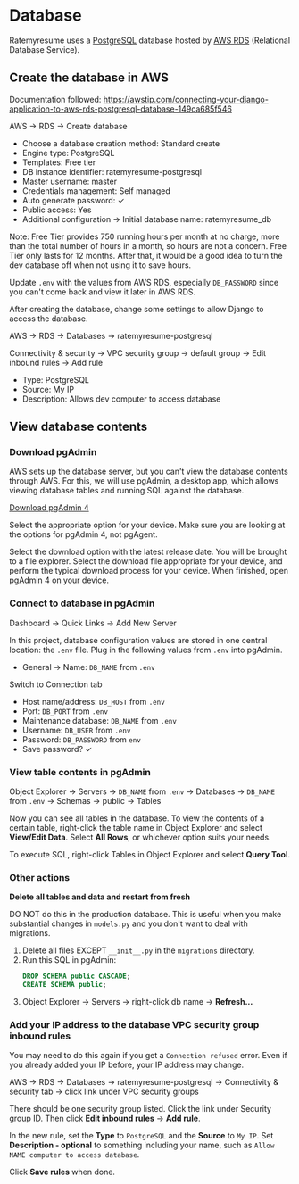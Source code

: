 # Database

Ratemyresume uses a [PostgreSQL](https://www.postgresql.org/about/) database hosted by [AWS RDS](https://aws.amazon.com/rds/) (Relational Database Service).

## Create the database in AWS
Documentation followed: https://awstip.com/connecting-your-django-application-to-aws-rds-postgresql-database-149ca685f546

AWS -> RDS -> Create database

- Choose a database creation method: Standard create
- Engine type: PostgreSQL
- Templates: Free tier
- DB instance identifier: ratemyresume-postgresql
- Master username: master
- Credentials management: Self managed
- Auto generate password: ✓
- Public access: Yes
- Additional configuration -> Initial database name: ratemyresume_db

Note: Free Tier provides 750 running hours per month at no charge, more than the total number of hours in a month, so hours are not a concern. Free Tier only lasts for 12 months. After that, it would be a good idea to turn the dev database off when not using it to save hours.

Update `.env` with the values from AWS RDS, especially `DB_PASSWORD` since you can't come back and view it later in AWS RDS.

After creating the database, change some settings to allow Django to access the database.

AWS -> RDS -> Databases -> ratemyresume-postgresql

Connectivity & security -> VPC security group -> default group -> Edit inbound rules -> Add rule

- Type: PostgreSQL
- Source: My IP
- Description: Allows dev computer to access database

## View database contents

### Download pgAdmin

AWS sets up the database server, but you can't view the database contents through AWS. For this, we will use pgAdmin, a desktop app, which allows viewing database tables and running SQL against the database.

[Download pgAdmin 4](https://www.pgadmin.org/download/)

Select the appropriate option for your device. Make sure you are looking at the options for pgAdmin 4, not pgAgent.

Select the download option with the latest release date. You will be brought to a file explorer. Select the download file appropriate for your device, and perform the typical download process for your device. When finished, open pgAdmin 4 on your device.

### Connect to database in pgAdmin

Dashboard -> Quick Links -> Add New Server

In this project, database configuration values are stored in one central location: the `.env` file. Plug in the following values from `.env` into pgAdmin.

- General -> Name: `DB_NAME` from `.env`

Switch to Connection tab

- Host name/address: `DB_HOST` from `.env`
- Port: `DB_PORT` from `.env`
- Maintenance database: `DB_NAME` from `.env`
- Username: `DB_USER` from `.env`
- Password: `DB_PASSWORD` from `env`
- Save password? ✓

### View table contents in pgAdmin

Object Explorer -> Servers -> `DB_NAME` from `.env` -> Databases -> `DB_NAME` from `.env` -> Schemas -> public -> Tables

Now you can see all tables in the database. To view the contents of a certain table, right-click the table name in Object Explorer and select **View/Edit Data**. Select **All Rows**, or whichever option suits your needs.

To execute SQL, right-click Tables in Object Explorer and select **Query Tool**.

### Other actions

**Delete all tables and data and restart from fresh**

DO NOT do this in the production database. This is useful when you make substantial changes in `models.py` and you don't want to deal with migrations.

1. Delete all files EXCEPT `__init__.py` in the `migrations` directory.
1. Run this SQL in pgAdmin:
    ```sql
    DROP SCHEMA public CASCADE;
    CREATE SCHEMA public;
    ```
1. Object Explorer -> Servers -> right-click db name -> **Refresh...**

### Add your IP address to the database VPC security group inbound rules

You may need to do this again if you get a `Connection refused` error. Even if you already added your IP before, your IP address may change.

AWS -> RDS -> Databases -> ratemyresume-postgresql -> Connectivity & security tab -> click link under VPC security groups

There should be one security group listed. Click the link under Security group ID. Then click **Edit inbound rules** -> **Add rule**.

In the new rule, set the **Type** to `PostgreSQL` and the **Source** to `My IP`. Set **Description - optional** to something including your name, such as `Allow NAME computer to access database`.

Click **Save rules** when done.
